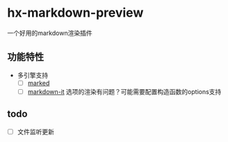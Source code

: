 ﻿# hx-markdown-preview

一个好用的markdown渲染插件

## 功能特性

* 多引擎支持
    - [ ] [marked](https://www.npmjs.com/package/marked)
    - [ ] [markdown-it](https://www.npmjs.com/package/markdown-it) 选项的渲染有问题？可能需要配置构造函数的options支持
## todo

- [ ] 文件监听更新
